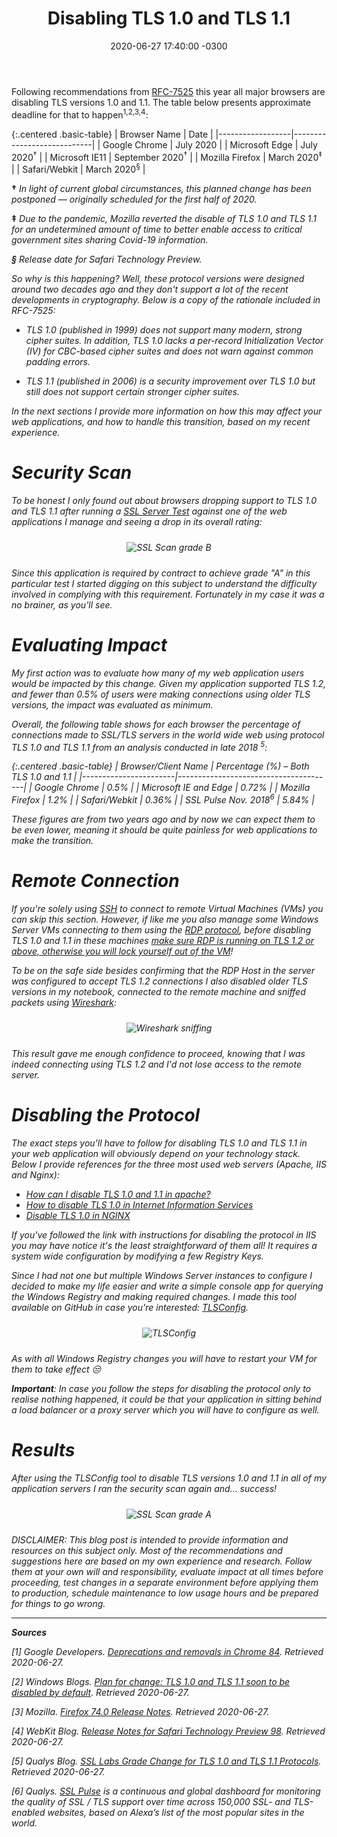 ﻿---
layout: post
title: "Disabling TLS 1.0 and TLS 1.1"
date: 2020-06-27 17:40:00 -0300
tags: security system-administration
---

Following recommendations from [RFC-7525](https://tools.ietf.org/html/rfc7525) this year all major browsers are disabling TLS versions 1.0 and 1.1. The table below presents approximate deadline for that to happen<sup>1,2,3,4</sup>:

{:.centered .basic-table}
| Browser Name     | Date                       |
|------------------|----------------------------|
| Google Chrome    | July 2020                  |
| Microsoft Edge   | July 2020<sup>†</sup>      |
| Microsoft IE11   | September 2020<sup>†</sup> |
| Mozilla Firefox  | March 2020<sup>‡</sup>     |
| Safari/Webkit    | March 2020<sup>§</sup>     |

<b>†</b> <i>In light of current global circumstances, this planned change has been postponed — originally scheduled for the first half of 2020.</i>

<b>‡</b> <i>Due to the pandemic, Mozilla reverted the disable of TLS 1.0 and TLS 1.1 for an undetermined amount of time to better enable access to critical government sites sharing Covid-19 information.<i>

<b>§</b> <i>Release date for Safari Technology Preview.</i>

So why is this happening? Well, these protocol versions were designed around two decades ago and they don't support a lot of the recent developments in cryptography. Below is a copy of the rationale included in RFC-7525:

* TLS 1.0 (published in 1999) does not support many modern, strong cipher suites.  In addition, TLS 1.0 lacks a per-record Initialization Vector (IV) for CBC-based cipher suites and does not warn against common padding errors.

* TLS 1.1 (published in 2006) is a security improvement over TLS 1.0 but still does not support certain stronger cipher suites.

In the next sections I provide more information on how this may affect your web applications, and how to handle this transition, based on my recent experience.

Security Scan
============

To be honest I only found out about browsers dropping support to TLS 1.0 and TLS 1.1 after running a [SSL Server Test](https://www.ssllabs.com/ssltest) against one of the web applications I manage and seeing a drop in its overall rating:

<p align="center">
  <img style="max-width: 100%; max-height: 250px; margin: 10px 0" src="{{ site.baseurl }}/images/p20/ssl_scan_B.PNG" alt="SSL Scan grade B"/>
</p>

Since this application is required by contract to achieve grade "A" in this particular test I started digging on this subject to understand the difficulty involved in complying with this requirement. Fortunately in my case it was a no brainer, as you'll see.

Evaluating Impact
============

My first action was to evaluate how many of my web application users would be impacted by this change. Given my application supported TLS 1.2, and fewer than 0.5% of users were making connections using older TLS versions, the impact was evaluated as minimum.

Overall, the following table shows for each browser the percentage of connections made to SSL/TLS servers in the world wide web using protocol TLS 1.0 and TLS 1.1 from an analysis conducted in late 2018 <sup>5</sup>:

{:.centered .basic-table}
| Browser/Client Name   | Percentage (%) – Both TLS 1.0 and 1.1 |
|-----------------------|---------------------------------------|
| Google Chrome         | 0.5%                                  |
| Microsoft IE and Edge | 0.72%                                 |
| Mozilla Firefox       | 1.2%                                  |
| Safari/Webkit         | 0.36%                                 |
| SSL Pulse Nov. 2018<sup>6</sup> | 5.84%                       |

These figures are from two years ago and by now we can expect them to be even lower, meaning it should be quite painless for web applications to make the transition.

Remote Connection
============

If you're solely using [SSH](https://en.wikipedia.org/wiki/Secure_Shell) to connect to remote Virtual Machines (VMs) you can skip this section. However, if like me you also manage some Windows Server VMs connecting to them using the [RDP protocol](https://en.wikipedia.org/wiki/Remote_Desktop_Protocol), before disabling TLS 1.0 and 1.1 in these machines <u>make sure RDP is running on TLS 1.2 or above, otherwise you will lock yourself out of the VM</u>!

To be on the safe side besides confirming that the RDP Host in the server was configured to accept TLS 1.2 connections I also disabled older TLS versions in my notebook, connected to the remote machine and sniffed packets using [Wireshark](https://www.wireshark.org/):

<p align="center">
  <img style="max-width: 100%; max-height: 250px; margin: 10px 0" src="{{ site.baseurl }}/images/p20/wireshark_packets.png" alt="Wireshark sniffing"/>
</p>

This result gave me enough confidence to proceed, knowing that I was indeed connecting using TLS 1.2 and I'd not lose access to the remote server.

Disabling the Protocol
============

The exact steps you'll have to follow for disabling TLS 1.0 and TLS 1.1 in your web application will obviously depend on your technology stack. Below I provide references for the three most used web servers (Apache, IIS and Nginx):

* [How can I disable TLS 1.0 and 1.1 in apache?](https://serverfault.com/questions/848177/how-can-i-disable-tls-1-0-and-1-1-in-apache)
* [How to disable TLS 1.0 in Internet Information Services](https://support.microsoft.com/en-us/help/187498/how-to-disable-pct-1-0-ssl-2-0-ssl-3-0-or-tls-1-0-in-internet-informat)
* [Disable TLS 1.0 in NGINX](https://serverfault.com/questions/704376/disable-tls-1-0-in-nginx)

If you've followed the link with instructions for disabling the protocol in IIS you may have notice it's the least straightforward of them all! It requires a system wide configuration by modifying a few Registry Keys.

Since I had not one but multiple Windows Server instances to configure I decided to make my life easier and write a simple console app for querying the Windows Registry and making required changes. I made this tool available on GitHub in case you're interested: [TLSConfig](https://github.com/TCGV/TLSConfig).

<p align="center">
  <img style="max-width: 100%; max-height: 250px; margin: 10px 0" src="{{ site.baseurl }}/images/p20/tlsconfig.png" alt="TLSConfig"/>
</p>

As with all Windows Registry changes you will have to restart your VM for them to take effect 😒

<b>Important</b>: In case you follow the steps for disabling the protocol only to realise nothing happened, it could be that your application in sitting behind a load balancer or a proxy server which you will have to configure as well.

Results
============

After using the TLSConfig tool to disable TLS versions 1.0 and 1.1 in all of my application servers I ran the security scan again and... success!

<p align="center">
  <img style="max-width: 100%; max-height: 250px; margin: 10px 0" src="{{ site.baseurl }}/images/p20/ssl_scan_A.PNG" alt="SSL Scan grade A"/>
</p>

<i>DISCLAIMER: This blog post is intended to provide information and resources on this subject only. Most of the recommendations and suggestions here are based on my own experience and research. Follow them at your own will and responsibility, evaluate impact at all times before proceeding, test changes in a separate environment before applying them to production, schedule maintenance to low usage hours and be prepared for things to go wrong.</i>

---

<b>Sources</b>

[1] Google Developers. [Deprecations and removals in Chrome 84](https://developers.google.com/web/updates/2020/05/chrome-84-deps-rems#remove_tls_10_and_tls_11). Retrieved 2020-06-27.

[2] Windows Blogs. [Plan for change: TLS 1.0 and TLS 1.1 soon to be disabled by default](https://blogs.windows.com/msedgedev/2020/03/31/tls-1-0-tls-1-1-schedule-update-edge-ie11/). Retrieved 2020-06-27.

[3] Mozilla. [Firefox 74.0 Release Notes](https://www.mozilla.org/en-US/firefox/74.0/releasenotes/). Retrieved 2020-06-27.

[4] WebKit Blog. [Release Notes for Safari Technology Preview 98](https://webkit.org/blog/9689/release-notes-for-safari-technology-preview-98/). Retrieved 2020-06-27.

[5] Qualys Blog. [SSL Labs Grade Change for TLS 1.0 and TLS 1.1 Protocols](https://blog.qualys.com/ssllabs/2018/11/19/grade-change-for-tls-1-0-and-tls-1-1-protocols). Retrieved 2020-06-27.

[6] Qualys. [SSL Pulse](https://www.ssllabs.com/ssl-pulse/) is a continuous and global dashboard for monitoring the quality of SSL / TLS support over time across 150,000 SSL- and TLS-enabled websites, based on Alexa’s list of the most popular sites in the world.